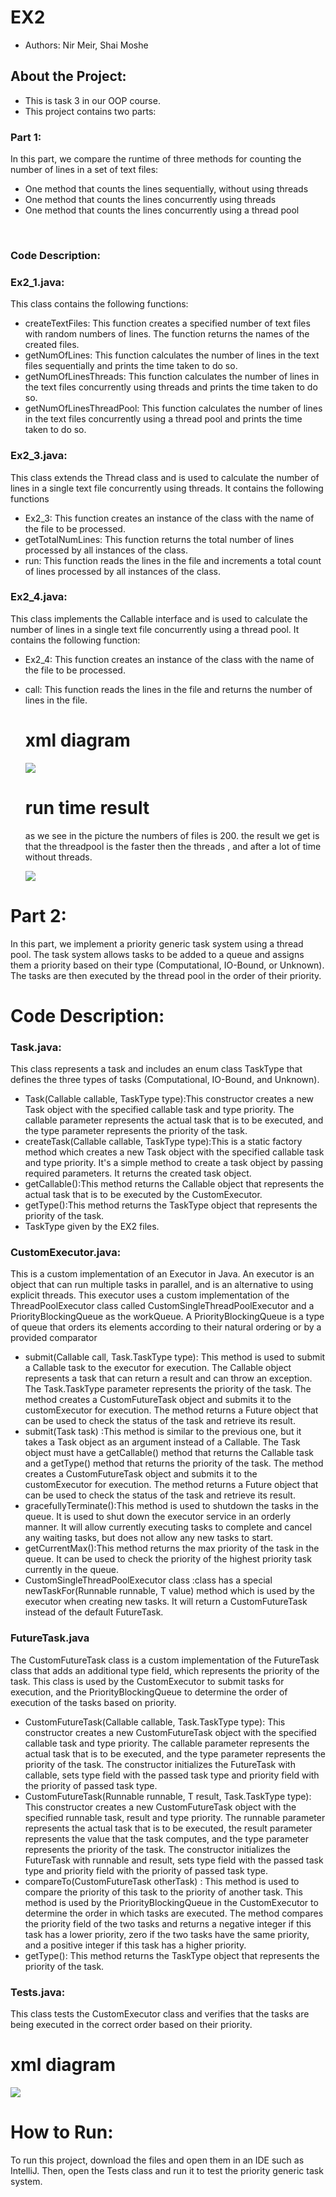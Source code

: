 
# EX2 

- Authors: Nir Meir, Shai Moshe

## About the Project:
- This is task 3  in our OOP course.
- This project contains two parts:

### Part 1:
 In this part, we compare the runtime of three methods for counting the number of lines in a set of text files:
  
- One method that counts the lines sequentially, without using threads
- One method that counts the lines concurrently using threads
- One method that counts the lines concurrently using a thread pool
<br />

### Code Description:

### Ex2_1.java:
This class contains the following functions:<br />

- createTextFiles: This function creates a specified number of text files with random numbers of lines. The function returns the names of the created files.
- getNumOfLines: This function calculates the number of lines in the text files sequentially and prints the time taken to do so.
- getNumOfLinesThreads: This function calculates the number of lines in the text files concurrently using threads and prints the time taken to do so.
- getNumOfLinesThreadPool: This function calculates the number of lines in the text files concurrently using a thread pool and prints the time taken to do so.

### Ex2_3.java:
This class extends the Thread class and is used to calculate the number of lines in a single text file concurrently using threads. It contains the following functions <br />
- Ex2_3: This function creates an instance of the class with the name of the file to be processed.
- getTotalNumLines: This function returns the total number of lines processed by all instances of the class.
- run: This function reads the lines in the file and increments a total count of lines processed by all instances of the class.


### Ex2_4.java:
This class implements the Callable interface and is used to calculate the number of lines in a single text file concurrently using a thread pool. It contains the following function:<br />

- Ex2_4: This function creates an instance of the class with the name of the file to be processed.
- call: This function reads the lines in the file and returns the number of lines in the file.



  # xml diagram 
  ![](https://i.ibb.co/qYBxs2F/Screenshot-2023-01-09-211932.jpg)
  
  
  # run time  result
  as we see in the picture the numbers of files is 200.
  the result we get is that the threadpool is the faster then the threads , and after a lot of time without threads.
  
  ![](https://i.ibb.co/v4k0Nmp/Screenshot-2023-01-09-211217.jpg)

# Part 2:
 In this part, we implement a priority generic task system using a thread pool. The task system allows tasks to be added to a queue and assigns them a priority based on their type (Computational, IO-Bound, or Unknown). The tasks are then executed by the thread pool in the order of their priority.
 
 


  
# Code Description:

### Task.java: 
This class represents a task and includes an enum class TaskType that defines the three types of tasks (Computational, IO-Bound, and Unknown).<br />

- Task(Callable callable, TaskType type):This constructor creates a new Task object with the specified callable task and type priority. The callable parameter represents the actual task that is to be executed, and the type parameter represents the priority of the task.
- createTask(Callable<T> callable, TaskType type):This is a static factory method which creates a new Task object with the specified callable task and type priority. It's a simple method to create a task object by passing required parameters. It returns the created task object.
- getCallable():This method returns the Callable object that represents the actual task that is to be executed by the CustomExecutor.
- getType():This method returns the TaskType object that represents the priority of the task.
- TaskType given by the EX2 files.

### CustomExecutor.java: 
This is a custom implementation of an Executor in Java. An executor is an object that can run multiple tasks in parallel, and is an alternative to using explicit threads. This executor uses a custom implementation of the ThreadPoolExecutor class called CustomSingleThreadPoolExecutor and a PriorityBlockingQueue as the workQueue. A PriorityBlockingQueue is a type of queue that orders its elements according to their natural ordering or by a provided comparator

- submit(Callable<T> call, Task.TaskType type): This method is used to submit a Callable task to the executor for execution. The Callable object represents a task that can return a result and can throw an exception. The Task.TaskType parameter represents the priority of the task. The method creates a CustomFutureTask object and submits it to the customExecutor for execution. The method returns a Future object that can be used to check the status of the task and retrieve its result.
- submit(Task<T> task) :This method is similar to the previous one, but it takes a Task object as an argument instead of a Callable. The Task object must have a getCallable() method that returns the Callable task and a getType() method that returns the priority of the task. The method creates a CustomFutureTask object and submits it to the customExecutor for execution. The method returns a Future object that can be used to check the status of the task and retrieve its result.
- gracefullyTerminate():This method is used to shutdown the tasks in the queue. It is used to shut down the executor service in an orderly manner. It will allow currently executing tasks to complete and cancel any waiting tasks, but does not allow any new tasks to start.
- getCurrentMax():This method returns the max priority of the task in the queue. It can be used to check the priority of the highest priority task currently in the queue.
- CustomSingleThreadPoolExecutor class :class has a special newTaskFor(Runnable runnable, T value) method which is used by the executor when creating new tasks. It will return a CustomFutureTask instead of the default FutureTask.
 
 
###  FutureTask.java
 The CustomFutureTask class is a custom implementation of the FutureTask class that adds an additional type field, which represents the priority of the task. This class is used by the CustomExecutor to submit tasks for execution, and the PriorityBlockingQueue to determine the order of execution of the tasks based on priority.
 
 - CustomFutureTask(Callable<T> callable, Task.TaskType type): This constructor creates a new CustomFutureTask object with the specified callable task and type priority. The callable parameter represents the actual task that is to be executed, and the type parameter represents the priority of the task. The constructor initializes the FutureTask with callable, sets type field with the passed task type and priority field with the priority of passed task type.
 - CustomFutureTask(Runnable runnable, T result, Task.TaskType type): This constructor creates a new CustomFutureTask object with the specified runnable task, result and type priority. The runnable parameter represents the actual task that is to be executed, the result parameter represents the value that the task computes, and the type parameter represents the priority of the task. The constructor initializes the FutureTask with runnable and result, sets type field with the passed task type and priority field with the priority of passed task type.
 - compareTo(CustomFutureTask<T> otherTask) : This method is used to compare the priority of this task to the priority of another task. This method is used by the PriorityBlockingQueue in the CustomExecutor to determine the order in which tasks are executed. The method compares the priority field of the two tasks and returns a negative integer if this task has a lower priority, zero if the two tasks have the same priority, and a positive integer if this task has a higher priority.
 - getType(): This method returns the TaskType object that represents the priority of the task.
 
### Tests.java:
 This class tests the CustomExecutor class and verifies that the tasks are being executed in the correct order based on their priority.<br />

 # xml diagram 
 ![](https://i.ibb.co/wYK19xT/Screenshot-2023-01-10-181924.jpg)
# How to Run:
To run this project, download the files and open them in an IDE such as IntelliJ. Then, open the Tests class and run it to test the priority generic task system.



